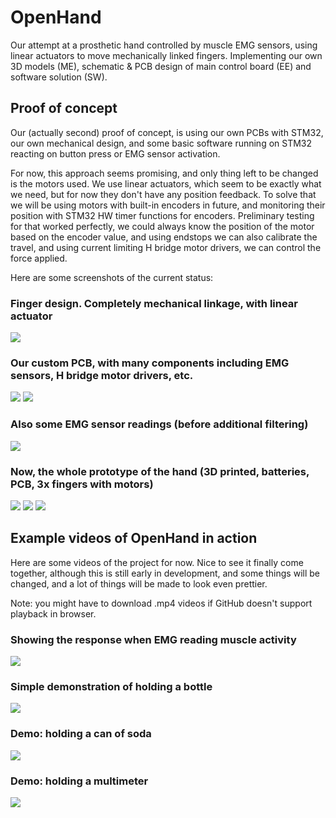 # OpenHand
 
Our attempt at a prosthetic hand controlled by muscle EMG sensors, using linear actuators to move mechanically linked fingers. Implementing our own 3D models (ME), schematic & PCB design of main control board (EE) and software solution (SW).


## Proof of concept

Our (actually second) proof of concept, is using our own PCBs with STM32, our own mechanical design, and some basic software running on STM32 reacting on button press or EMG sensor activation.

For now, this approach seems promising, and only thing left to be changed is the motors used. We use linear actuators, which seem to be exactly what we need, but for now they don't have any position feedback. To solve that we will be using motors with built-in encoders in future, and monitoring their position with STM32 HW timer functions for encoders. Preliminary testing for that worked perfectly, we could always know the position of the motor based on the encoder value, and using endstops we can also calibrate the travel, and using current limiting H bridge motor drivers, we can control the force applied. 

Here are some screenshots of the current status:

### Finger design. Completely mechanical linkage, with linear actuator
![](images/poc2/finger.jpg)

### Our custom PCB, with many components including EMG sensors, H bridge motor drivers, etc.
![](images/poc2/pcb_model.png)
![](images/poc2/pcb_built.jpg)

### Also some EMG sensor readings (before additional filtering)
![](images/poc2/emg_sensor_reading.jpg)

### Now, the whole prototype of the hand (3D printed, batteries, PCB, 3x fingers with motors)
![](images/poc2/OpenHand_model.png)
![](images/poc2/OpenHand_built.jpg)
![](images/poc2/OpenHand_mounted.jpg)

## Example videos of OpenHand in action

Here are some videos of the project for now. Nice to see it finally come together, although this is still early in development, and some things will be changed, and a lot of things will be made to look even prettier.

Note: you might have to download .mp4 videos if GitHub doesn't support playback in browser.

### Showing the response when EMG reading muscle activity 
[![](images/poc2/OpenHand_POC_EMG_Response_Thumbnail.png)](images/poc2/OpenHand_POC_EMG_Response.mp4)

### Simple demonstration of holding a bottle
[![](images/poc2/OpenHand_POC_Holding_Bottle_Thumbnail.png)](images/poc2/OpenHand_POC_Holding_Bottle.mp4)

### Demo: holding a can of soda
[![](images/poc2/OpenHand_POC_Holding_Can_Thumbnail.png)](images/poc2/OpenHand_POC_Holding_Can.mp4)

### Demo: holding a multimeter
[![](images/poc2/OpenHand_POC_Holding_Multimeter_Thumbnail.png)](images/poc2/OpenHand_POC_Holding_Multimeter.mp4)
